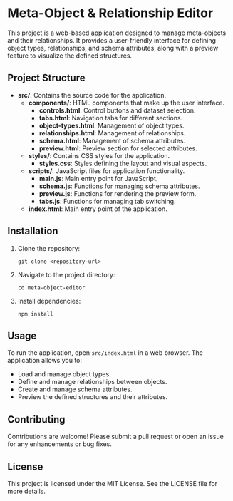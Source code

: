# Meta-Object & Relationship Editor

This project is a web-based application designed to manage meta-objects and their relationships. It provides a user-friendly interface for defining object types, relationships, and schema attributes, along with a preview feature to visualize the defined structures.

## Project Structure

- **src/**: Contains the source code for the application.
  - **components/**: HTML components that make up the user interface.
    - **controls.html**: Control buttons and dataset selection.
    - **tabs.html**: Navigation tabs for different sections.
    - **object-types.html**: Management of object types.
    - **relationships.html**: Management of relationships.
    - **schema.html**: Management of schema attributes.
    - **preview.html**: Preview section for selected attributes.
  - **styles/**: Contains CSS styles for the application.
    - **styles.css**: Styles defining the layout and visual aspects.
  - **scripts/**: JavaScript files for application functionality.
    - **main.js**: Main entry point for JavaScript.
    - **schema.js**: Functions for managing schema attributes.
    - **preview.js**: Functions for rendering the preview form.
    - **tabs.js**: Functions for managing tab switching.
  - **index.html**: Main entry point of the application.

## Installation

1. Clone the repository:
   ```
   git clone <repository-url>
   ```

2. Navigate to the project directory:
   ```
   cd meta-object-editor
   ```

3. Install dependencies:
   ```
   npm install
   ```

## Usage

To run the application, open `src/index.html` in a web browser. The application allows you to:

- Load and manage object types.
- Define and manage relationships between objects.
- Create and manage schema attributes.
- Preview the defined structures and their attributes.

## Contributing

Contributions are welcome! Please submit a pull request or open an issue for any enhancements or bug fixes.

## License

This project is licensed under the MIT License. See the LICENSE file for more details.